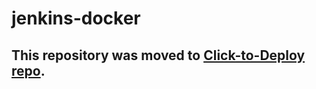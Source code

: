 jenkins-docker
============

## This repository was moved to [Click-to-Deploy repo](https://github.com/GoogleCloudPlatform/click-to-deploy/tree/master/docker/jenkins).
